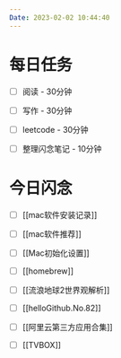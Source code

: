 ```yaml
---
Date: 2023-02-02 10:44:40
---
```


# 每日任务
- [ ] 阅读 - 30分钟
- [ ] 写作 - 30分钟
- [ ] leetcode - 30分钟
- [ ] 整理闪念笔记 - 10分钟


# 今日闪念
- [ ] [[mac软件安装记录]]
- [ ] [[mac软件推荐]]
- [ ] [[Mac初始化设置]]
- [ ] [[homebrew]]
- [ ] [[流浪地球2世界观解析]]
- [ ] [[helloGithub.No.82]]
- [ ] [[阿里云第三方应用合集]]
- [ ] [[TVBOX]]



